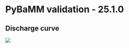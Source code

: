 # PyBaMM validation - 25.1.0
## Discharge curve
<img src='./benchmark_images/discharge_curve_25.1.0.png'>

